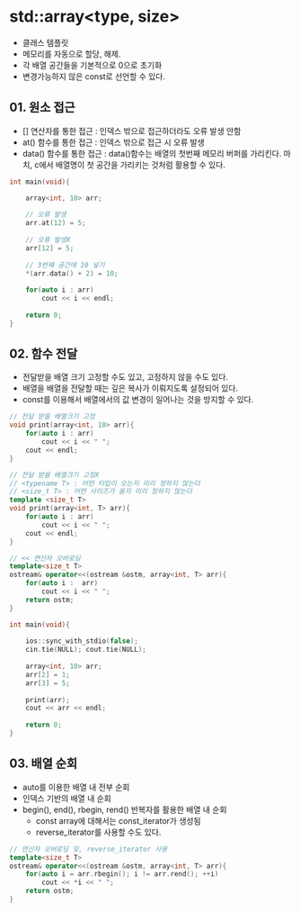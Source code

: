 # std::array<type, size>
  - 클래스 템플릿
  - 메모리를 자동으로 할당, 해제.
  - 각 배열 공간들을 기본적으로 0으로 초기화
  - 변경가능하지 않은 const로 선언할 수 있다.


## 01. 원소 접근
  - [] 연산자를 통한 접근 : 인덱스 밖으로 접근하더라도 오류 발생 안함
  - at() 함수를 통한 접근 : 인덱스 밖으로 접근 시 오류 발생
  - data() 함수를 통한 접근 : data()함수는 배열의 첫번째 메모리 버퍼를 가리킨다. 마치, c에서 배열명이 첫 공간을 가리키는 것처럼 활용할 수 있다.

```cpp
int main(void){

    array<int, 10> arr;
    
    // 오류 발생
    arr.at(12) = 5;
    
    // 오류 발생X
    arr[12] = 5;
    
    // 3번째 공간에 10 넣기
    *(arr.data() + 2) = 10;
  
    for(auto i : arr)
        cout << i << endl;
    
    return 0;
}
```


## 02. 함수 전달
  - 전달받을 배열 크기 고정할 수도 있고, 고정하지 않을 수도 있다.
  - 배열을 배열을 전달할 때는 깊은 복사가 이뤄지도록 설정되어 있다.
  - const를 이용해서 배열에서의 값 변경이 일어나는 것을 방지할 수 있다.

```cpp
// 전달 받을 배열크기 고정
void print(array<int, 10> arr){
    for(auto i : arr)
        cout << i << " ";
    cout << endl;
}

// 전달 받을 배열크기 고정X
// <typename T> : 어떤 타입이 오는지 미리 정하지 않는다
// <size_t T> : 어떤 사이즈가 올지 미리 정하지 않는다
template <size_t T>
void print(array<int, T> arr){
    for(auto i : arr)
        cout << i << " ";
    cout << endl;
}

// << 연산자 오버로딩
template<size_t T>
ostream& operator<<(ostream &ostm, array<int, T> arr){
    for(auto i :  arr)
        cout << i << " ";
    return ostm;
}

int main(void){
    
    ios::sync_with_stdio(false);
    cin.tie(NULL); cout.tie(NULL);
    
    array<int, 10> arr;
    arr[2] = 1;
    arr[3] = 5;
    
    print(arr);
    cout << arr << endl;
    
    return 0;
}
```

## 03. 배열 순회
  - auto를 이용한 배열 내 전부 순회
  - 인덱스 기반의 배열 내 순회
  - begin(), end(), rbegin, rend() 반복자를 활용한 배열 내 순회
    - const array에 대해서는 const_iterator가 생성됨
    - reverse_iterator를 사용할 수도 있다.

```cpp
// 연산자 오버로딩 및, reverse_iterator 사용
template<size_t T>
ostream& operator<<(ostream &ostm, array<int, T> arr){
    for(auto i = arr.rbegin(); i != arr.rend(); ++i)
        cout << *i << " ";
    return ostm;
}
```




